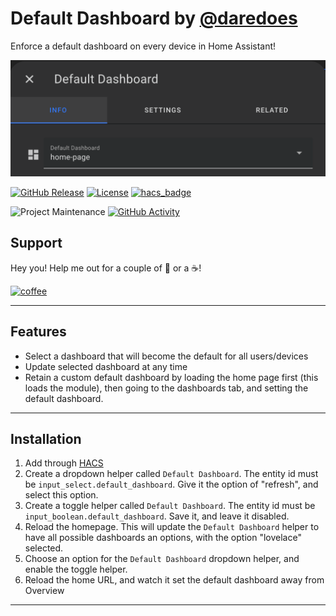 # Default Dashboard by [@daredoes](https://www.github.com/daredoes)

Enforce a default dashboard on every device in Home Assistant!

  ![Default Dashboard Entity](/docs/imgs/default_dashboard_entity.png)

[![GitHub Release][releases-shield]][releases]
[![License][license-shield]](LICENSE.md)
[![hacs_badge](https://img.shields.io/badge/HACS-Custom-blue.svg)](https://github.com/custom-components/hacs)

![Project Maintenance][maintenance-shield]
[![GitHub Activity][commits-shield]][commits]

## Support

Hey you! Help me out for a couple of :beers: or a :coffee:!

[![coffee](https://www.buymeacoffee.com/assets/img/custom_images/black_img.png)](https://www.buymeacoffee.com/daredoes)

---

## Features

* Select a dashboard that will become the default for all users/devices
* Update selected dashboard at any time
* Retain a custom default dashboard by loading the home page first (this loads the module), then going to the dashboards tab, and setting the default dashboard.

---

## Installation

1. Add through  [HACS](https://github.com/custom-components/hacs)
2. Create a dropdown helper called `Default Dashboard`. The entity id must be `input_select.default_dashboard`. Give it the option of "refresh", and select this option.
3. Create a toggle helper called `Default Dashboard`. The entity id must be `input_boolean.default_dashboard`. Save it, and leave it disabled.
4. Reload the homepage. This will update the `Default Dashboard` helper to have all possible dashboards an options, with the option "lovelace" selected.
5. Choose an option for the `Default Dashboard` dropdown helper, and enable the toggle helper.
6. Reload the home URL, and watch it set the default dashboard away from Overview

---

[commits-shield]: https://img.shields.io/github/commit-activity/y/daredoes/default-dashboard.svg
[commits]: https://github.com/daredoes/default-dashboard/commits/master
[devcontainer]: https://code.visualstudio.com/docs/remote/containers
[license-shield]: https://img.shields.io/github/license/daredoes/default-dashboard.svg
[maintenance-shield]: https://img.shields.io/maintenance/yes/2022
[releases-shield]: https://img.shields.io/github/release/daredoes/default-dashboard.svg
[releases]: https://github.com/daredoes/default-dashboard/releases
